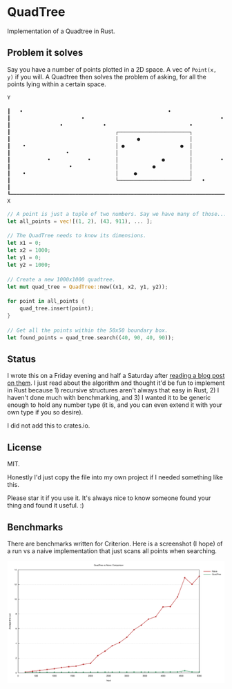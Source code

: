 # QuadTree

Implementation of a Quadtree in Rust.


## Problem it solves

Say you have a number of points plotted in a 2D space. A vec of `Point(x, y)`
if you will. A Quadtree then solves the problem of asking, for all the points
lying within a certain space.

```
Y

┃   •                                               •
┃                       •                                            •
┃                •             •                           •
┃                                  ┌───────────────────────┐
┃                                  │      ●                │
┃    •                             │ ●                  ●  │
┃                  •               │                       │
┃            •            •        │              ●        │         •
┃                   •              │           ●           │
┃    •                             │     ●                 │
┃                                  └───────────────────────┘   •
┃
┗━━━━━━━━━━━━━━━━━━━━━━━━━━━━━━━━━━━━━━━━━━━━━━━━━━━━━━━━━━━━━━━━━━━━━━━━━━━━ X
```


```rs
// A point is just a tuple of two numbers. Say we have many of those...
let all_points = vec![(1, 2), (43, 911), ... ];

// The QuadTree needs to know its dimensions.
let x1 = 0;
let x2 = 1000;
let y1 = 0;
let y2 = 1000;

// Create a new 1000x1000 quadtree.
let mut quad_tree = QuadTree::new((x1, x2, y1, y2));

for point in all_points {
    quad_tree.insert(point);
}

// Get all the points within the 50x50 boundary box.
let found_points = quad_tree.search((40, 90, 40, 90));
```


## Status

I wrote this on a Friday evening and half a Saturday after [reading a blog post
on them](https://chidiwilliams.com/quadtrees/). I just read about the algorithm
and thought it'd be fun to implement in Rust because 1) recursive structures
aren't always that easy in Rust, 2) I haven't done much with benchmarking, and
3) I wanted it to be generic enough to hold any number type (it is, and you can
even extend it with your own type if you so desire).

I did not add this to crates.io.


## License

MIT.

Honestly I'd just copy the file into my own project if I needed something like
this.

Please star it if you use it. It's always nice to know someone found your thing
and found it useful. :)


## Benchmarks

There are benchmarks written for Criterion. Here is a screenshot (I hope) of a
run vs a naive implementation that just scans all points when searching.

![Benchmark graph](benches/vsnaive.svg "QuadTree vs Naive")

